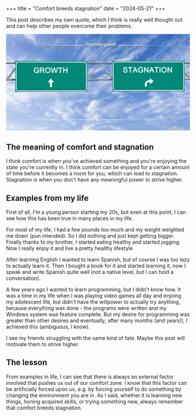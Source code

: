 +++
title = "Comfort breeds stagnation"
date = "2024-05-21"
+++

This post describes my own quote, which I think is really well thought out and can help other people overcome their problems.
<!--more-->

![stagnation](stagnation.jpg)

## The meaning of comfort and stagnation

I think comfort is when you've achieved something and you're enjoying the state you're currently in. I think comfort can be enjoyed for a certain amount of time before it becomes a norm for you, which can lead to stagnation. Stagnation is when you don't have any meaningful power to strive higher.

## Examples from my life

First of all, I'm a young person starting my 20s, but even at this point, I can see how this has been true in many places in my life.

For most of my life, I had a few pounds too much and my weight weighted me down (pun intended). So I did nothing and just kept getting bigger. Finally thanks to my brother, I started eating healthy and started jogging. Now I really enjoy it and live a pretty healthy lifestyle.

After learning English I wanted to learn Spanish, but of course I was too lazy to actually learn it. Then I bought a book for it and started learning it, now I speak and write Spanish quite well (not a native level, but I can hold a conversation).

A few years ago I wanted to learn programming, but I didn't know how. It was a time in my life when I was playing video games all day and enjoing my adolescent life, but didn't have the willpower to actually try anything, because everything was done - the programs were written and my Windows system was feature complete. But my desire for programming was greater than other desires and eventually, after many months (and years!), I achieved this (ambiguous, I know).

I see my friends struggling with the same kind of fate. Maybe this post will motivate them to strive higher.

## The lesson

From examples in life, I can see that there is always an external factor involved that pushes us out of our comfort zone. I know that this factor can be artificially forced upon us, e.g. by forcing yourself to do something by changing the environment you are in. As I said, whether it is learning new things, honing acquired skills, or trying something new, always remember that comfort breeds stagnation.
